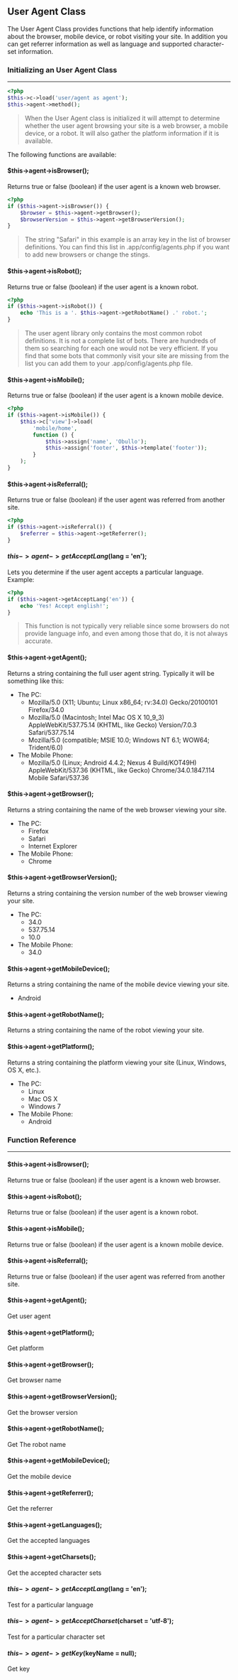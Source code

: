 
## User Agent Class

The User Agent Class provides functions that help identify information about the browser, mobile device, or robot visiting your site. In addition you can get referrer information as well as language and supported character-set information.

### Initializing an User Agent Class

------

```php
<?php
$this->c->load('user/agent as agent');
$this->agent->method();
```
<blockquote>When the User Agent class is initialized it will attempt to determine whether the user agent browsing your site is a web browser, a mobile device, or a robot. It will also gather the platform information if it is available.</blockquote>

The following functions are available:

#### $this->agent->isBrowser();

Returns true or false (boolean) if the user agent is a known web browser.

```php
<?php
if ($this->agent->isBrowser()) {
    $browser = $this->agent->getBrowser();
    $browserVersion = $this->agent->getBrowserVersion();
}
```

<blockquote>The string "Safari" in this example is an array key in the list of browser definitions. You can find this list in .app/config/agents.php if you want to add new browsers or change the stings.</blockquote>

#### $this->agent->isRobot();

Returns true or false (boolean) if the user agent is a known robot.

```php
<?php
if ($this->agent->isRobot()) {
    echo 'This is a '. $this->agent->getRobotName() .' robot.';
}
```

<blockquote>The user agent library only contains the most common robot definitions. It is not a complete list of bots. There are hundreds of them so searching for each one would not be very efficient. If you find that some bots that commonly visit your site are missing from the list you can add them to your .app/config/agents.php file.</blockquote>

#### $this->agent->isMobile();

Returns true or false (boolean) if the user agent is a known mobile device.

```php
<?php
if ($this->agent->isMobile()) {
    $this->c['view']->load(
        'mobile/home',
        function () {
            $this->assign('name', 'Obullo');
            $this->assign('footer', $this->template('footer'));
        }
    );
}
```

#### $this->agent->isReferral();

Returns true or false (boolean) if the user agent was referred from another site.

```php
<?php
if ($this->agent->isReferral()) {
    $referrer = $this->agent->getReferrer();
}
```

#### $this->agent->getAcceptLang($lang = 'en');

Lets you determine if the user agent accepts a particular language. Example:

```php
<?php
if ($this->agent->getAcceptLang('en')) {
    echo 'Yes! Accept english!';
}
```
<blockquote>This function is not typically very reliable since some browsers do not provide language info, and even among those that do, it is not always accurate.</blockquote>


#### $this->agent->getAgent();

Returns a string containing the full user agent string. Typically it will be something like this:

* The PC:
    * Mozilla/5.0 (X11; Ubuntu; Linux x86_64; rv:34.0) Gecko/20100101 Firefox/34.0
    * Mozilla/5.0 (Macintosh; Intel Mac OS X 10_9_3) AppleWebKit/537.75.14 (KHTML, like Gecko) Version/7.0.3 Safari/537.75.14
    * Mozilla/5.0 (compatible; MSIE 10.0; Windows NT 6.1; WOW64; Trident/6.0)
* The Mobile Phone:
    * Mozilla/5.0 (Linux; Android 4.4.2; Nexus 4 Build/KOT49H) AppleWebKit/537.36 (KHTML, like Gecko) Chrome/34.0.1847.114 Mobile Safari/537.36

#### $this->agent->getBrowser();

Returns a string containing the name of the web browser viewing your site.

* The PC:
    * Firefox
    * Safari
    * Internet Explorer
* The Mobile Phone:
    * Chrome

#### $this->agent->getBrowserVersion();

Returns a string containing the version number of the web browser viewing your site.

* The PC:
    * 34.0
    * 537.75.14
    * 10.0
* The Mobile Phone:
    * 34.0

#### $this->agent->getMobileDevice();

Returns a string containing the name of the mobile device viewing your site.

* Android

#### $this->agent->getRobotName();

Returns a string containing the name of the robot viewing your site.

#### $this->agent->getPlatform();

Returns a string containing the platform viewing your site (Linux, Windows, OS X, etc.).

* The PC:
    * Linux
    * Mac OS X
    * Windows 7
* The Mobile Phone:
    * Android

### Function Reference

------

#### $this->agent->isBrowser();

Returns true or false (boolean) if the user agent is a known web browser.

#### $this->agent->isRobot();

Returns true or false (boolean) if the user agent is a known robot.

#### $this->agent->isMobile();

Returns true or false (boolean) if the user agent is a known mobile device.

#### $this->agent->isReferral();

Returns true or false (boolean) if the user agent was referred from another site.

#### $this->agent->getAgent();

Get user agent

#### $this->agent->getPlatform();

Get platform

#### $this->agent->getBrowser();

Get browser name

#### $this->agent->getBrowserVersion();

Get the browser version

#### $this->agent->getRobotName();

Get The robot name

#### $this->agent->getMobileDevice();

Get the mobile device

#### $this->agent->getReferrer();

Get the referrer

#### $this->agent->getLanguages();

Get the accepted languages

#### $this->agent->getCharsets();

Get the accepted character sets

#### $this->agent->getAcceptLang($lang = 'en');

Test for a particular language

#### $this->agent->getAcceptCharset($charset = 'utf-8');

Test for a particular character set

#### $this->agent->getKey($keyName = null);

Get key